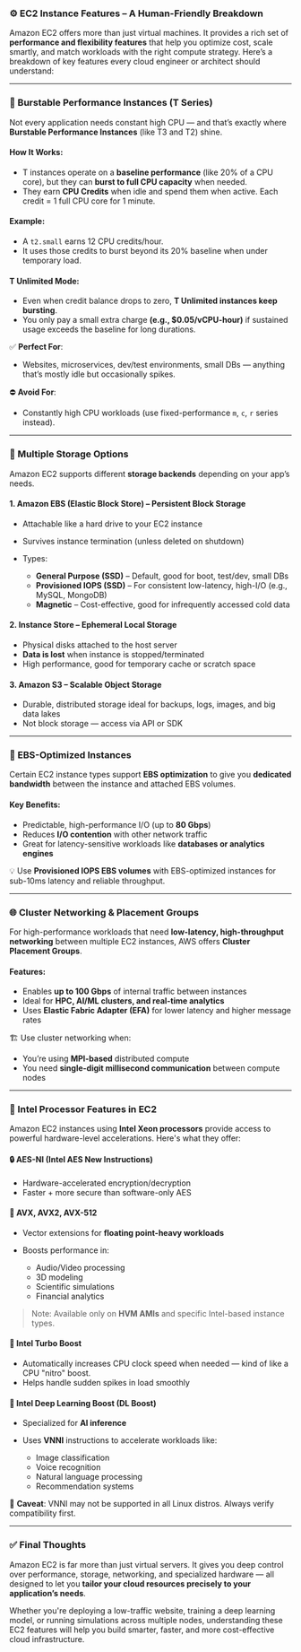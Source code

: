 

### ⚙️ EC2 Instance Features – A Human-Friendly Breakdown

Amazon EC2 offers more than just virtual machines. It provides a rich set of **performance and flexibility features** that help you optimize cost, scale smartly, and match workloads with the right compute strategy. Here’s a breakdown of key features every cloud engineer or architect should understand:

---

### 🔹 Burstable Performance Instances (T Series)

Not every application needs constant high CPU — and that’s exactly where **Burstable Performance Instances** (like T3 and T2) shine.

#### How It Works:

* T instances operate on a **baseline performance** (like 20% of a CPU core), but they can **burst to full CPU capacity** when needed.
* They earn **CPU Credits** when idle and spend them when active. Each credit = 1 full CPU core for 1 minute.

#### Example:

* A `t2.small` earns 12 CPU credits/hour.
* It uses those credits to burst beyond its 20% baseline when under temporary load.

#### T Unlimited Mode:

* Even when credit balance drops to zero, **T Unlimited instances keep bursting**.
* You only pay a small extra charge **(e.g., \$0.05/vCPU-hour)** if sustained usage exceeds the baseline for long durations.

✅ **Perfect For**:

* Websites, microservices, dev/test environments, small DBs — anything that’s mostly idle but occasionally spikes.

⛔ **Avoid For**:

* Constantly high CPU workloads (use fixed-performance `m`, `c`, `r` series instead).

---

### 💾 Multiple Storage Options

Amazon EC2 supports different **storage backends** depending on your app’s needs.

#### 1. **Amazon EBS (Elastic Block Store)** – Persistent Block Storage

* Attachable like a hard drive to your EC2 instance
* Survives instance termination (unless deleted on shutdown)
* Types:

  * **General Purpose (SSD)** – Default, good for boot, test/dev, small DBs
  * **Provisioned IOPS (SSD)** – For consistent low-latency, high-I/O (e.g., MySQL, MongoDB)
  * **Magnetic** – Cost-effective, good for infrequently accessed cold data

#### 2. **Instance Store** – Ephemeral Local Storage

* Physical disks attached to the host server
* **Data is lost** when instance is stopped/terminated
* High performance, good for temporary cache or scratch space

#### 3. **Amazon S3** – Scalable Object Storage

* Durable, distributed storage ideal for backups, logs, images, and big data lakes
* Not block storage — access via API or SDK

---

### 🚀 EBS-Optimized Instances

Certain EC2 instance types support **EBS optimization** to give you **dedicated bandwidth** between the instance and attached EBS volumes.

#### Key Benefits:

* Predictable, high-performance I/O (up to **80 Gbps**)
* Reduces **I/O contention** with other network traffic
* Great for latency-sensitive workloads like **databases or analytics engines**

💡 Use **Provisioned IOPS EBS volumes** with EBS-optimized instances for sub-10ms latency and reliable throughput.

---

### 🌐 Cluster Networking & Placement Groups

For high-performance workloads that need **low-latency, high-throughput networking** between multiple EC2 instances, AWS offers **Cluster Placement Groups**.

#### Features:

* Enables **up to 100 Gbps** of internal traffic between instances
* Ideal for **HPC, AI/ML clusters, and real-time analytics**
* Uses **Elastic Fabric Adapter (EFA)** for lower latency and higher message rates

🏗️ Use cluster networking when:

* You’re using **MPI-based** distributed compute
* You need **single-digit millisecond communication** between compute nodes

---

### 🧠 Intel Processor Features in EC2

Amazon EC2 instances using **Intel Xeon processors** provide access to powerful hardware-level accelerations. Here's what they offer:

#### 🔒 AES-NI (Intel AES New Instructions)

* Hardware-accelerated encryption/decryption
* Faster + more secure than software-only AES

#### 🧮 AVX, AVX2, AVX-512

* Vector extensions for **floating point-heavy workloads**
* Boosts performance in:

  * Audio/Video processing
  * 3D modeling
  * Scientific simulations
  * Financial analytics

> Note: Available only on **HVM AMIs** and specific Intel-based instance types.

#### 🚀 Intel Turbo Boost

* Automatically increases CPU clock speed when needed — kind of like a CPU "nitro" boost.
* Helps handle sudden spikes in load smoothly

#### 🧠 Intel Deep Learning Boost (DL Boost)

* Specialized for **AI inference**
* Uses **VNNI** instructions to accelerate workloads like:

  * Image classification
  * Voice recognition
  * Natural language processing
  * Recommendation systems

🛑 **Caveat**: VNNI may not be supported in all Linux distros. Always verify compatibility first.

---

### ✅ Final Thoughts

Amazon EC2 is far more than just virtual servers. It gives you deep control over performance, storage, networking, and specialized hardware — all designed to let you **tailor your cloud resources precisely to your application’s needs**.

Whether you're deploying a low-traffic website, training a deep learning model, or running simulations across multiple nodes, understanding these EC2 features will help you build smarter, faster, and more cost-effective cloud infrastructure.

